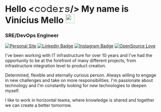 # Hello <𝚌𝚘𝚍𝚎𝚛𝚜/> My name is Vinícius Mello <img src="https://github.com/TheDudeThatCode/TheDudeThatCode/blob/master/Assets/Hi.gif" width="29px">
### SRE/DevOps Engineer

[![Personal Site](https://img.shields.io/badge/VMIT-Vercel.app-%23000000?style=flat&logo=nextdotjs)](https://vmit.vercel.app/)
[![Linkedin Badge](https://img.shields.io/badge/LinkedIn-viniciusbmello-blue?style=flat-square&logo=linkedin)](https://www.linkedin.com/in/viniciusbmello/)
[![Instagram Badge](https://img.shields.io/badge/Instagram-vbmello-red?style=flat-square&logo=instagram)](https://www.instagram.com/vbmello/)
[![OpenSource Love](https://img.shields.io/badge/OpenSource-%E2%99%A5-brightgreen?style=flat-square&logo=open-source-initiative)](https://github.com/viniciusbmello)
<br />

I've been working with IT infrastructure for over 10 years and I've had the opportunity to be at the forefront of many different projects, from infrastructure integration level to product creation.

Determined, flexible and eternally curious person. Always willing to engage in new challenges and take on more responsibilities. I'm passionate about technology and I'm constantly looking for new technologies to deepen myself.

I like to work in horizontal teams, where knowledge is shared and together we can create a better tomorrow.

<!--
**viniciusbmello/viniciusbmello** is a ✨ _special_ ✨ repository because its `README.md` (this file) appears on your GitHub profile.

Here are some ideas to get you started:

- 🔭 I’m currently working on ...
- 🌱 I’m currently learning ...
- 👯 I’m looking to collaborate on ...
- 🤔 I’m looking for help with ...
- 💬 Ask me about ...
- 📫 How to reach me: ...
- 😄 Pronouns: ...
- ⚡ Fun fact: ...
-->
